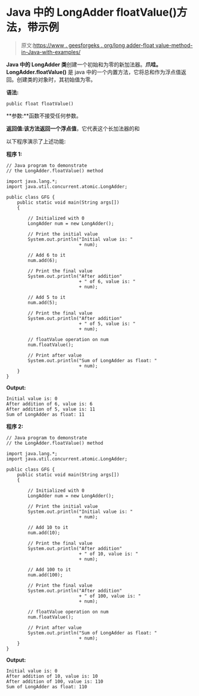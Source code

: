 # Java 中的 LongAdder floatValue()方法，带示例

> 原文:[https://www . geesforgeks . org/long adder-float value-method-in-Java-with-examples/](https://www.geeksforgeeks.org/longadder-floatvalue-method-in-java-with-examples/)

**Java 中的 LongAdder 类**创建一个初始和为零的新加法器。**爪哇。LongAdder.floatValue()** 是 java 中的一个内置方法，它将总和作为浮点值返回。创建类的对象时，其初始值为零。

**语法:**

```
public float floatValue()

```

**参数:**函数不接受任何参数。

**返回值:**该方法返回一个**浮点值**，它代表这个长加法器的和

以下程序演示了上述功能:

**程序 1:**

```
// Java program to demonstrate
// the LongAdder.floatValue() method

import java.lang.*;
import java.util.concurrent.atomic.LongAdder;

public class GFG {
    public static void main(String args[])
    {

        // Initialized with 0
        LongAdder num = new LongAdder();

        // Print the initial value
        System.out.println("Initial value is: "
                           + num);

        // Add 6 to it
        num.add(6);

        // Print the final value
        System.out.println("After addition"
                           + " of 6, value is: "
                           + num);

        // Add 5 to it
        num.add(5);

        // Print the final value
        System.out.println("After addition"
                           + " of 5, value is: "
                           + num);

        // floatValue operation on num
        num.floatValue();

        // Print after value
        System.out.println("Sum of LongAdder as float: "
                           + num);
    }
}
```

**Output:**

```
Initial value is: 0
After addition of 6, value is: 6
After addition of 5, value is: 11
Sum of LongAdder as float: 11

```

**程序 2:**

```
// Java program to demonstrate
// the LongAdder.floatValue() method

import java.lang.*;
import java.util.concurrent.atomic.LongAdder;

public class GFG {
    public static void main(String args[])
    {

        // Initialized with 0
        LongAdder num = new LongAdder();

        // Print the initial value
        System.out.println("Initial value is: "
                           + num);

        // Add 10 to it
        num.add(10);

        // Print the final value
        System.out.println("After addition"
                           + " of 10, value is: "
                           + num);

        // Add 100 to it
        num.add(100);

        // Print the final value
        System.out.println("After addition"
                           + " of 100, value is: "
                           + num);

        // floatValue operation on num
        num.floatValue();

        // Print after value
        System.out.println("Sum of LongAdder as float: "
                           + num);
    }
}
```

**Output:**

```
Initial value is: 0
After addition of 10, value is: 10
After addition of 100, value is: 110
Sum of LongAdder as float: 110

```